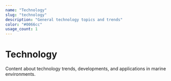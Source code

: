 ```yaml
---
name: "Technology"
slug: "technology"
description: "General technology topics and trends"
color: "#0066cc"
usage_count: 1
---
```


# Technology

Content about technology trends, developments, and applications in marine environments.